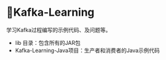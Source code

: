 # 👣Kafka-Learning
学习Kafka过程编写的示例代码、及问题等。

+ lib 目录：包含所有的JAR包
+ Kafka-Learning-Java项目：生产者和消费者的Java示例代码

